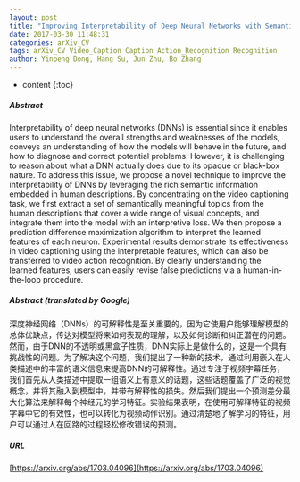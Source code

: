 ```yaml
---
layout: post
title: "Improving Interpretability of Deep Neural Networks with Semantic Information"
date: 2017-03-30 11:48:31
categories: arXiv_CV
tags: arXiv_CV Video_Caption Caption Action_Recognition Recognition
author: Yinpeng Dong, Hang Su, Jun Zhu, Bo Zhang
---
```


* content
{:toc}

##### Abstract
Interpretability of deep neural networks (DNNs) is essential since it enables users to understand the overall strengths and weaknesses of the models, conveys an understanding of how the models will behave in the future, and how to diagnose and correct potential problems. However, it is challenging to reason about what a DNN actually does due to its opaque or black-box nature. To address this issue, we propose a novel technique to improve the interpretability of DNNs by leveraging the rich semantic information embedded in human descriptions. By concentrating on the video captioning task, we first extract a set of semantically meaningful topics from the human descriptions that cover a wide range of visual concepts, and integrate them into the model with an interpretive loss. We then propose a prediction difference maximization algorithm to interpret the learned features of each neuron. Experimental results demonstrate its effectiveness in video captioning using the interpretable features, which can also be transferred to video action recognition. By clearly understanding the learned features, users can easily revise false predictions via a human-in-the-loop procedure.

##### Abstract (translated by Google)
深度神经网络（DNNs）的可解释性是至关重要的，因为它使用户能够理解模型的总体优缺点，传达对模型将来如何表现的理解，以及如何诊断和纠正潜在的问题。然而，由于DNN的不透明或黑盒子性质，DNN实际上是做什么的，这是一个具有挑战性的问题。为了解决这个问题，我们提出了一种新的技术，通过利用嵌入在人类描述中的丰富的语义信息来提高DNN的可解释性。通过专注于视频字幕任务，我们首先从人类描述中提取一组语义上有意义的话题，这些话题覆盖了广泛的视觉概念，并将其融入到模型中，并带有解释性的损失。然后我们提出一个预测差分最大化算法来解释每个神经元的学习特征。实验结果表明，在使用可解释特征的视频字幕中它的有效性，也可以转化为视频动作识别。通过清楚地了解学习的特征，用户可以通过人在回路的过程轻松修改错误的预测。

##### URL
[https://arxiv.org/abs/1703.04096](https://arxiv.org/abs/1703.04096)


